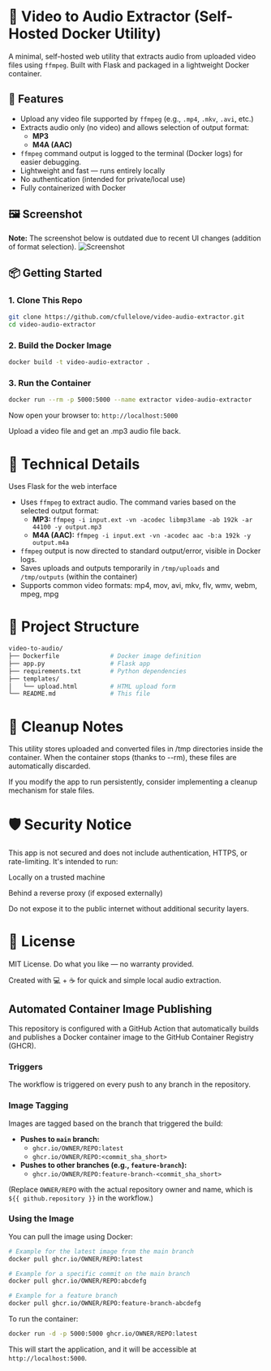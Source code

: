 # 🎵 Video to Audio Extractor (Self-Hosted Docker Utility)

A minimal, self-hosted web utility that extracts audio from uploaded video files using `ffmpeg`. Built with Flask and packaged in a lightweight Docker container.

## 🚀 Features

- Upload any video file supported by `ffmpeg` (e.g., `.mp4`, `.mkv`, `.avi`, etc.)
- Extracts audio only (no video) and allows selection of output format:
  - **MP3**
  - **M4A (AAC)**
- `ffmpeg` command output is logged to the terminal (Docker logs) for easier debugging.
- Lightweight and fast — runs entirely locally
- No authentication (intended for private/local use)
- Fully containerized with Docker

## 🖼️ Screenshot

**Note:** The screenshot below is outdated due to recent UI changes (addition of format selection).
![Screenshot](docs/screenshot.png) <!-- Optional: Add if you take a screenshot -->

## 📦 Getting Started

### 1. Clone This Repo

```bash
git clone https://github.com/cfullelove/video-audio-extractor.git
cd video-audio-extractor
```

### 2. Build the Docker Image
```bash
docker build -t video-audio-extractor .
```

### 3. Run the Container
```bash
docker run --rm -p 5000:5000 --name extractor video-audio-extractor
```
Now open your browser to: `http://localhost:5000`

Upload a video file and get an .mp3 audio file back.

# 🔧 Technical Details
Uses Flask for the web interface

- Uses `ffmpeg` to extract audio. The command varies based on the selected output format:
  - **MP3:** `ffmpeg -i input.ext -vn -acodec libmp3lame -ab 192k -ar 44100 -y output.mp3`
  - **M4A (AAC):** `ffmpeg -i input.ext -vn -acodec aac -b:a 192k -y output.m4a`
- `ffmpeg` output is now directed to standard output/error, visible in Docker logs.
- Saves uploads and outputs temporarily in `/tmp/uploads` and `/tmp/outputs` (within the container)
- Supports common video formats:
mp4, mov, avi, mkv, flv, wmv, webm, mpeg, mpg

# 📁 Project Structure
```bash
video-to-audio/
├── Dockerfile              # Docker image definition
├── app.py                  # Flask app
├── requirements.txt        # Python dependencies
├── templates/
│   └── upload.html         # HTML upload form
└── README.md               # This file
```

# 🧼 Cleanup Notes

This utility stores uploaded and converted files in /tmp directories inside the container. When the container stops (thanks to --rm), these files are automatically discarded.

If you modify the app to run persistently, consider implementing a cleanup mechanism for stale files.

# 🛡️ Security Notice

This app is not secured and does not include authentication, HTTPS, or rate-limiting. It's intended to run:

Locally on a trusted machine

Behind a reverse proxy (if exposed externally)

Do not expose it to the public internet without additional security layers.

# 📄 License
MIT License. Do what you like — no warranty provided.

Created with 💻 + ☕ for quick and simple local audio extraction.

## Automated Container Image Publishing

This repository is configured with a GitHub Action that automatically builds and publishes a Docker container image to the GitHub Container Registry (GHCR).

### Triggers

The workflow is triggered on every push to any branch in the repository.

### Image Tagging

Images are tagged based on the branch that triggered the build:

*   **Pushes to `main` branch:**
    *   `ghcr.io/OWNER/REPO:latest`
    *   `ghcr.io/OWNER/REPO:<commit_sha_short>`
*   **Pushes to other branches (e.g., `feature-branch`):**
    *   `ghcr.io/OWNER/REPO:feature-branch-<commit_sha_short>`

(Replace `OWNER/REPO` with the actual repository owner and name, which is `${{ github.repository }}` in the workflow.)

### Using the Image

You can pull the image using Docker:

```bash
# Example for the latest image from the main branch
docker pull ghcr.io/OWNER/REPO:latest

# Example for a specific commit on the main branch
docker pull ghcr.io/OWNER/REPO:abcdefg

# Example for a feature branch
docker pull ghcr.io/OWNER/REPO:feature-branch-abcdefg
```

To run the container:

```bash
docker run -d -p 5000:5000 ghcr.io/OWNER/REPO:latest
```
This will start the application, and it will be accessible at `http://localhost:5000`.
